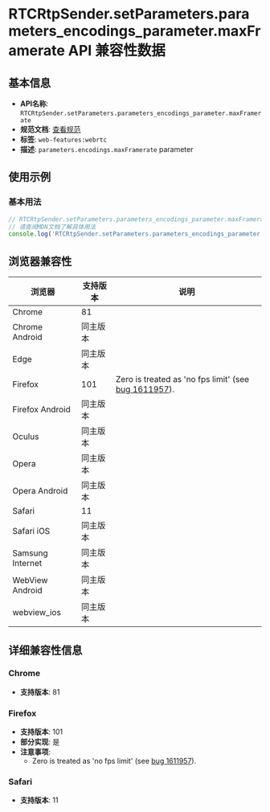# RTCRtpSender.setParameters.parameters_encodings_parameter.maxFramerate API 兼容性数据

## 基本信息

- **API名称**: `RTCRtpSender.setParameters.parameters_encodings_parameter.maxFramerate`
- **规范文档**: [查看规范](https://w3c.github.io/webrtc-pc/#dom-rtcrtpencodingparameters-maxframerate)
- **标签**: `web-features:webrtc`
- **描述**: `parameters.encodings.maxFramerate` parameter

## 使用示例

### 基本用法

```javascript
// RTCRtpSender.setParameters.parameters_encodings_parameter.maxFramerate 使用示例
// 请查阅MDN文档了解具体用法
console.log('RTCRtpSender.setParameters.parameters_encodings_parameter.maxFramerate API');
```

## 浏览器兼容性

| 浏览器 | 支持版本 | 说明 |
|--------|----------|------|
| Chrome | 81 |  |
| Chrome Android | 同主版本 |  |
| Edge | 同主版本 |  |
| Firefox | 101 | Zero is treated as 'no fps limit' (see [bug 1611957](https://bugzil.la/1611957)). |
| Firefox Android | 同主版本 |  |
| Oculus | 同主版本 |  |
| Opera | 同主版本 |  |
| Opera Android | 同主版本 |  |
| Safari | 11 |  |
| Safari iOS | 同主版本 |  |
| Samsung Internet | 同主版本 |  |
| WebView Android | 同主版本 |  |
| webview_ios | 同主版本 |  |

## 详细兼容性信息

### Chrome

- **支持版本**: 81

### Firefox

- **支持版本**: 101
- **部分实现**: 是
- **注意事项**:
  - Zero is treated as 'no fps limit' (see [bug 1611957](https://bugzil.la/1611957)).

### Safari

- **支持版本**: 11

